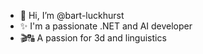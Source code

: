 - 👋 Hi, I’m @bart-luckhurst
- ✨ I'm a passionate .NET and AI developer
- 🎬🔠 A passion for 3d and linguistics
